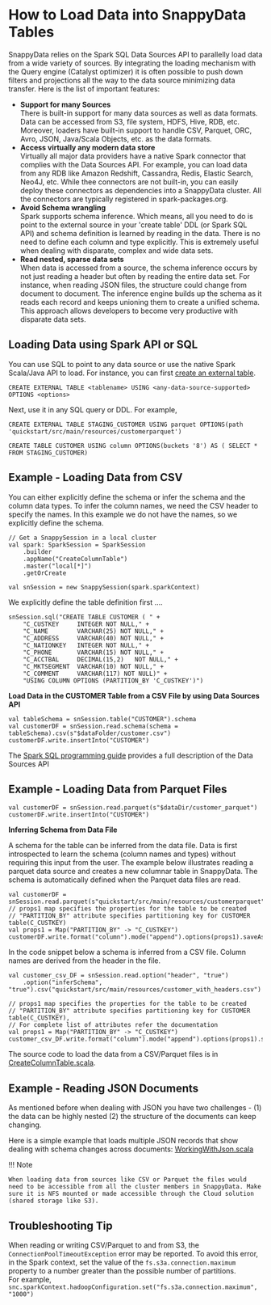 <a id="howto-load"></a>
# How to Load Data into SnappyData Tables

SnappyData relies on the Spark SQL Data Sources API to parallelly load data from a wide variety of sources. By integrating the loading mechanism with the Query engine (Catalyst optimizer) it is often possible to push down filters and projections all the way to the data source minimizing data transfer. Here is the list of important features:

*	**Support for many Sources** </br>There is built-in support for many data sources as well as data formats. Data can be accessed from S3, file system, HDFS, Hive, RDB, etc. Moreover, loaders have built-in support to handle CSV, Parquet, ORC, Avro, JSON, Java/Scala Objects, etc. as the data formats.
*	**Access virtually any modern data store**</br> Virtually all major data providers have a native Spark connector that complies with the Data Sources API. For example, you can load data from any RDB like Amazon Redshift, Cassandra, Redis, Elastic Search, Neo4J, etc. While thee connectors are not built-in, you can easily deploy these connectors as dependencies into a SnappyData cluster. All the connectors are typically registered in spark-packages.org.
*	**Avoid Schema wrangling** </br>Spark supports schema inference. Which means, all you need to do is point to the external source in your 'create table' DDL (or Spark SQL API) and schema definition is learned by reading in the data. There is no need to define each column and type explicitly. This is extremely useful when dealing with disparate, complex and wide data sets.
*	**Read nested, sparse data sets**</br> When data is accessed from a source, the schema inference occurs by not just reading a header but often by reading the entire data set. For instance, when reading JSON files, the structure could change from document to document. The inference engine builds up the schema as it reads each record and keeps unioning them to create a unified schema. This approach allows developers to become very productive with disparate data sets.

## Loading Data using Spark API or SQL
You can use SQL to point to any data source or use the native Spark Scala/Java API to load. For instance, you can first [create an external table](../reference/sql_reference/create-external-table.md). 

```pre
CREATE EXTERNAL TABLE <tablename> USING <any-data-source-supported> OPTIONS <options>
```

Next, use it in any SQL query or DDL. For example,


```pre
CREATE EXTERNAL TABLE STAGING_CUSTOMER USING parquet OPTIONS(path 'quickstart/src/main/resources/customerparquet')

CREATE TABLE CUSTOMER USING column OPTIONS(buckets '8') AS ( SELECT * FROM STAGING_CUSTOMER)

```

## Example - Loading Data from CSV

You can either explicitly define the schema or infer the schema and the column data types. To infer the column names, we need the CSV header to specify the names. In this example we do not have the names, so we explicitly define the schema. 

```pre
// Get a SnappySession in a local cluster
val spark: SparkSession = SparkSession
    .builder
    .appName("CreateColumnTable")
    .master("local[*]")
    .getOrCreate

val snSession = new SnappySession(spark.sparkContext)
```

We explicitly define the table definition first ....

```pre
snSession.sql("CREATE TABLE CUSTOMER ( " +
    "C_CUSTKEY     INTEGER NOT NULL," +
    "C_NAME        VARCHAR(25) NOT NULL," +
    "C_ADDRESS     VARCHAR(40) NOT NULL," +
    "C_NATIONKEY   INTEGER NOT NULL," +
    "C_PHONE       VARCHAR(15) NOT NULL," +
    "C_ACCTBAL     DECIMAL(15,2)   NOT NULL," +
    "C_MKTSEGMENT  VARCHAR(10) NOT NULL," +
    "C_COMMENT     VARCHAR(117) NOT NULL)" +
    "USING COLUMN OPTIONS (PARTITION_BY 'C_CUSTKEY')")
```

**Load Data in the CUSTOMER Table from a CSV File by using Data Sources API**

```pre
val tableSchema = snSession.table("CUSTOMER").schema
val customerDF = snSession.read.schema(schema = tableSchema).csv(s"$dataFolder/customer.csv")
customerDF.write.insertInto("CUSTOMER")
```

The [Spark SQL programming guide](https://spark.apache.org/docs/2.1.1/sql-programming-guide.html#data-sources) provides a full description of the Data Sources API 

## Example - Loading Data from Parquet Files

```pre
val customerDF = snSession.read.parquet(s"$dataDir/customer_parquet")
customerDF.write.insertInto("CUSTOMER")
```

**Inferring Schema from Data File**

A schema for the table can be inferred from the data file. Data is first introspected to learn the schema (column names and types) without requiring this input from the user. The example below illustrates reading a parquet data source and creates a new columnar table in SnappyData. The schema is automatically defined when the Parquet data files are read. 

```pre
val customerDF = snSession.read.parquet(s"quickstart/src/main/resources/customerparquet")
// props1 map specifies the properties for the table to be created
// "PARTITION_BY" attribute specifies partitioning key for CUSTOMER table(C_CUSTKEY)
val props1 = Map("PARTITION_BY" -> "C_CUSTKEY")
customerDF.write.format("column").mode("append").options(props1).saveAsTable("CUSTOMER")
```

In the code snippet below a schema is inferred from a CSV file. Column names are derived from the header in the file.

```pre
val customer_csv_DF = snSession.read.option("header", "true")
    .option("inferSchema", "true").csv("quickstart/src/main/resources/customer_with_headers.csv")

// props1 map specifies the properties for the table to be created
// "PARTITION_BY" attribute specifies partitioning key for CUSTOMER table(C_CUSTKEY),
// For complete list of attributes refer the documentation
val props1 = Map("PARTITION_BY" -> "C_CUSTKEY")
customer_csv_DF.write.format("column").mode("append").options(props1).saveAsTable("CUSTOMER")
```

The source code to load the data from a CSV/Parquet files is in [CreateColumnTable.scala](https://github.com/SnappyDataInc/snappydata/blob/master/examples/src/main/scala/org/apache/spark/examples/snappydata/CreateColumnTable.scala). 

## Example - Reading JSON Documents
As mentioned before when dealing with JSON you have two challenges - (1) the data can be highly nested (2) the structure of the documents can keep changing. 

Here is a simple example that loads multiple JSON records that show dealing with schema changes across documents:   [WorkingWithJson.scala](https://github.com/SnappyDataInc/snappydata/blob/master/examples/src/main/scala/org/apache/spark/examples/snappydata/WorkingWithJson.scala)

!!! Note

	When loading data from sources like CSV or Parquet the files would need to be accessible from all the cluster members in SnappyData. Make sure it is NFS mounted or made accessible through the Cloud solution (shared storage like S3).

## Troubleshooting Tip
When reading or writing CSV/Parquet to and from S3, the `ConnectionPoolTimeoutException` error may be reported. To avoid this error, in the Spark context, set the value of the `fs.s3a.connection.maximum` property to a number greater than the possible number of partitions. </br>
For example, `snc.sparkContext.hadoopConfiguration.set("fs.s3a.connection.maximum", "1000")`